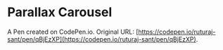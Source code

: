 # Parallax Carousel

A Pen created on CodePen.io. Original URL: [https://codepen.io/ruturaj-sant/pen/qBjEzXP](https://codepen.io/ruturaj-sant/pen/qBjEzXP).


